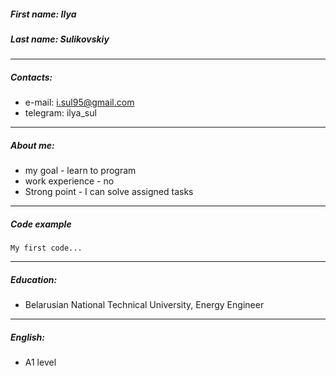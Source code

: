 ##### **First name**: Ilya
##### **Last name**: Sulikovskiy

---

##### **Contacts**:
- e-mail: i.sul95@gmail.com
- telegram: ilya_sul

---

##### **About me**:
- my goal - learn to program
- work experience - no
- Strong point - I can solve assigned tasks

---

##### **Code example**
```
My first code...
```

---

##### **Education**:
- Belarusian National Technical University, Energy Engineer

---

##### **English**:
- A1 level